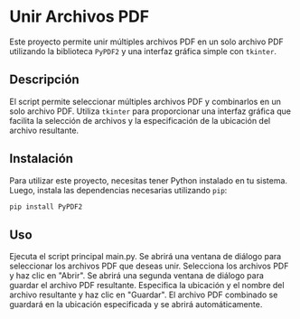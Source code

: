 # Unir Archivos PDF

Este proyecto permite unir múltiples archivos PDF en un solo archivo PDF utilizando la biblioteca `PyPDF2` y una interfaz gráfica simple con `tkinter`.

## Descripción

El script permite seleccionar múltiples archivos PDF y combinarlos en un solo archivo PDF. Utiliza `tkinter` para proporcionar una interfaz gráfica que facilita la selección de archivos y la especificación de la ubicación del archivo resultante.

## Instalación

Para utilizar este proyecto, necesitas tener Python instalado en tu sistema. Luego, instala las dependencias necesarias utilizando `pip`:

```sh
pip install PyPDF2
```

## Uso

Ejecuta el script principal main.py.
Se abrirá una ventana de diálogo para seleccionar los archivos PDF que deseas unir.
Selecciona los archivos PDF y haz clic en "Abrir".
Se abrirá una segunda ventana de diálogo para guardar el archivo PDF resultante.
Especifica la ubicación y el nombre del archivo resultante y haz clic en "Guardar".
El archivo PDF combinado se guardará en la ubicación especificada y se abrirá automáticamente.
